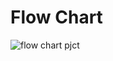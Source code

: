 # Flow Chart

![flow chart pjct](https://user-images.githubusercontent.com/99243667/156928490-6aedc850-de8d-4bd8-8f7d-76620fe78049.PNG)


